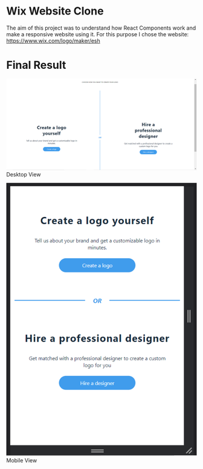 # Wix Website Clone

The aim of this project was to understand how React Components work and make a responsive website using it. For this purpose I chose the website: https://www.wix.com/logo/maker/esh

# Final Result

![Desktop View](/screenshot1.png)  
Desktop View

![Mobile View](/screenshot2.png)  
Mobile View
